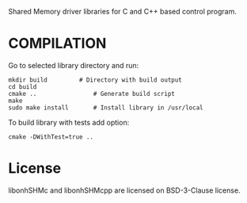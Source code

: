 Shared Memory driver libraries for C and C++ based control program.

COMPILATION
===========

Go to selected library directory and run: 

	mkdir build			# Directory with build output
	cd build
	cmake ..				# Generate build script
	make 
	sudo make install		# Install library in /usr/local

To build library with tests add option:

	cmake -DWithTest=true ..

License
=======

libonhSHMc and libonhSHMcpp are licensed on BSD-3-Clause license.